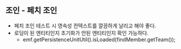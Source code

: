 ## 조인 - 페치 조인
- 페치 조인 테스트 시 영속성 컨텍스트를 깔끔하게 날리고 해야 좋다.
- 로딩이 된 엔티티인지 초기화가 안된 엔티티인지 확인 가능하다.
  - emf.getPersistenceUnitUtil().isLoaded(findMember.getTeam());